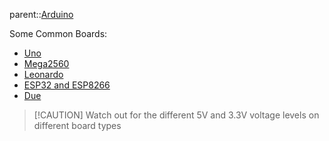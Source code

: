 parent::[Arduino](Arduino.md)

Some Common Boards:
- [Uno](Uno.md)
- [Mega2560](Mega2560.md)
- [Leonardo](Leonardo.md)
- [ESP32 and ESP8266](ESP32%20and%20ESP8266.md)
- [Due](Due.md)

> [!CAUTION] Watch out for the different 5V and 3.3V voltage levels on different board types